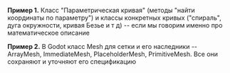 **Пример 1.**
Класс "Параметрическая кривая" (методы "найти координаты по параметру") и классы конкретных кривых ("спираль", дуга окружности, кривая Безье и т д) -- если мы говорим именно про математическое описание

**Пример 2.**
В Godot класс Mesh для сетки и его наследники -- ArrayMesh, ImmediateMesh, PlaceholderMesh, PrimitiveMesh. Все они сохраняют и уточняют его спецификацию
